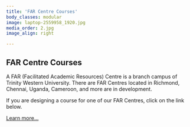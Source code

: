 ```yaml
---
title: 'FAR Centre Courses'
body_classes: modular
image: laptop-2559958_1920.jpg
media_order: 2.jpg
image_align: right

---
```

<!-- Image source: https://unsplash.com/photos/KigTvXqetXA -->

## FAR Centre Courses

A FAR (Facilitated Academic Resources) Centre is a branch campus of Trinity Western University. There are FAR Centres located in Richmond, Chennai, Uganda, Cameroon, and more are in development.

If you are designing a course for one of our FAR Centres, click on the link below.


[Learn more...](https://multi-access.twu.ca/sme/far?classes=btn,mt-4,w-content,block)
